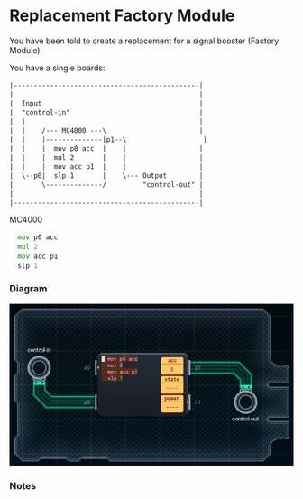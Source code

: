 # Replacement Factory Module
You have been told to create a replacement for a signal booster (Factory Module)

You have a single boards: 
```
|----------------------------------------------|
|                                              |
|  Input                                       |
|  "control-in"                                |
|  |                                           |
|  |    /--- MC4000 ---\                       |
|  |    |--------------|p1--\                   |
|  |    |  mov p0 acc  |    |                  |
|  |    |  mul 2       |    |                  |
|  |    |  mov acc p1  |    |                  |
|  \--p0|  slp 1       |    \--- Output        |
|       \--------------/         "control-out" |
|                                              |
|----------------------------------------------|
```


MC4000
```asm
  mov p0 acc
  mul 2
  mov acc p1
  slp 1  
```

### Diagram
![Diagram](https://github.com/CallumCarmicheal/Shenzhen-IO-Solutions/blob/master/Emails/Images/Replacement%20Factory%20Module.PNG?raw=true "Diagram")


### Notes